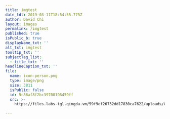 ```yaml
---
title: imgtest
date_tdt: 2019-03-11T18:54:55.775Z
author: David Chi
layout: images
permalink: /imgtest
published: true
isPublic_b: true
displayName_txt: ''
alt_txt: imgtest
tooltip_txt: ''
subjectTag_list:
  - title_txt: ''
headlineCaption_txt: ''
file:
  name: icon-person.png
  type: image/png
  size: 3811
  isPublic: false
  id: 5c86af8f2bc39700198459ff
  src: >-
    https://files.labs-tgl.qingda.vm/59f9ef26732dd17830ca7622/uploads/CMUI/5c86af8f2bc39700198459ff/icon-person.png

---
```



